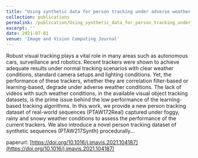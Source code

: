 ```yaml
---
title: "Using synthetic data for person tracking under adverse weather conditions"
collection: publications
permalink: /publication/Using_synthetic_data_for_person_tracking_under_adverse_weather_conditions_IVCJ_2021
excerpt: ''
date: 2021-07-01
venue: 'Image and Vision Computing Journal'
---
```

Robust visual tracking plays a vital role in many areas such as autonomous cars, surveillance and robotics. Recent trackers were shown to achieve adequate results under normal tracking scenarios with clear weather conditions, standard camera setups and lighting conditions. Yet, the performance of these trackers, whether they are correlation filter-based or learning-based, degrade under adverse weather conditions. The lack of videos with such weather conditions, in the available visual object tracking datasets, is the prime issue behind the low performance of the learning-based tracking algorithms. In this work, we provide a new person tracking dataset of real-world sequences (PTAW172Real) captured under foggy, rainy and snowy weather conditions to assess the performance of the current trackers. We also introduce a novel person tracking dataset of synthetic sequences (PTAW217Synth) procedurally...

paperurl: [https://doi.org/10.1016/j.imavis.2021.104187](https://doi.org/10.1016/j.imavis.2021.104187)
